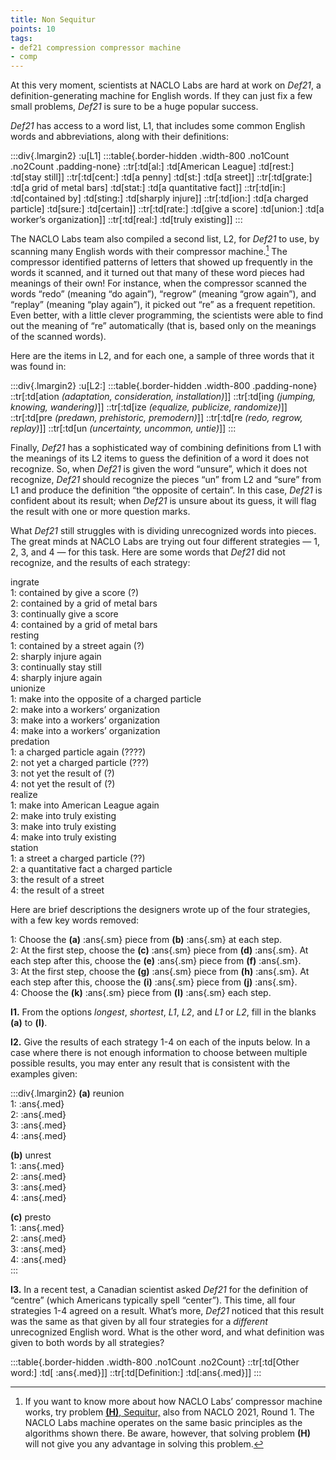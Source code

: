 ```yaml
---
title: Non Sequitur
points: 10
tags:
- def21 compression compressor machine
- comp
---
```


At this very moment, scientists at NACLO Labs are hard at work on *Def21*, a definition-generating machine for
English words. If they can just fix a few small problems, *Def21* is sure to be a huge popular success.

*Def21* has access to a word list, L1, that includes some common English words and abbreviations, along with
their definitions:

:::div{.lmargin2}
:u[L1]
:::table{.border-hidden .width-800 .no1Count .no2Count .padding-none}
::tr[:td[al:] :td[American League] :td[rest:] :td[stay still]]
::tr[:td[cent:] :td[a penny] :td[st:] :td[a street]]
::tr[:td[grate:] :td[a grid of metal bars] :td[stat:] :td[a quantitative fact]]
::tr[:td[in:] :td[contained by] :td[sting:] :td[sharply injure]]
::tr[:td[ion:] :td[a charged particle] :td[sure:] :td[certain]]
::tr[:td[rate:] :td[give a score] :td[union:] :td[a worker’s organization]]
::tr[:td[real:] :td[truly existing]]
:::

The NACLO Labs team also compiled a second list, L2, for *Def21* to use, by scanning many English words with
their compressor machine.[^1] The compressor identified patterns of letters that showed up frequently in the
words it scanned, and it turned out that many of these word pieces had meanings of their own! For instance,
when the compressor scanned the words “redo” (meaning “do again”), “regrow” (meaning “grow again”),
and “replay” (meaning “play again”), it picked out “re” as a frequent repetition. Even better, with a little
clever programming, the scientists were able to find out the meaning of “re” automatically (that is, based
only on the meanings of the scanned words).

Here are the items in L2, and for each one, a sample of three words that it was found in:

:::div{.lmargin2} 
:u[L2:]
:::table{.border-hidden .width-800 .padding-none}
::tr[:td[ation *(adaptation, consideration, installation)*]]
::tr[:td[ing *(jumping, knowing, wandering)*]]
::tr[:td[ize *(equalize, publicize, randomize)*]]
::tr[:td[pre *(predawn, prehistoric, premodern)*]]
::tr[:td[re *(redo, regrow, replay)*]]
::tr[:td[un *(uncertainty, uncommon, untie)*]]
:::

Finally, *Def21* has a sophisticated way of combining definitions from L1 with the meanings of its L2 items to
guess the definition of a word it does not recognize. So, when *Def21* is given the word “unsure”, which it
does not recognize, *Def21* should recognize the pieces “un” from L2 and “sure” from L1 and produce the
definition “the opposite of certain”. In this case, *Def21* is confident about its result; when *Def21* is unsure
about its guess, it will flag the result with one or more question marks.

[^1]: If you want to know more about how NACLO Labs’ compressor machine works, try problem [**(H)**, Sequitur,](./h) also from NACLO 2021, Round 1. The NACLO
Labs machine operates on the same basic principles as the algorithms shown there. Be aware, however, that solving problem **(H)** will not give you any
advantage in solving this problem.

What *Def21* still struggles with is dividing unrecognized words into pieces. The great minds at NACLO Labs
are trying out four different strategies — 1, 2, 3, and 4 — for this task. Here are some words that *Def21* did
not recognize, and the results of each strategy:

<div class="lmargin2">
ingrate
<div class="lmargin2">
1: contained by give a score (?)<br>
2: contained by a grid of metal bars<br>
3: continually give a score<br>
4: contained by a grid of metal bars<br>
</div>
resting
<div class="lmargin2">
1: contained by a street again (?)<br>
2: sharply injure again<br>
3: continually stay still<br>
4: sharply injure again
</div>
unionize
<div class="lmargin2">
1: make into the opposite of a charged particle<br>
2: make into a workers’ organization<br>
3: make into a workers’ organization<br>
4: make into a workers’ organization
</div>
predation
<div class="lmargin2">
1: a charged particle again (????)<br>
2: not yet a charged particle (???)<br>
3: not yet the result of (?)<br>
4: not yet the result of (?)
</div>
realize
<div class="lmargin2">
1: make into American League again<br>
2: make into truly existing<br>
3: make into truly existing<br>
4: make into truly existing
</div>
station
<div class="lmargin2">
1: a street a charged particle (??)<br>
2: a quantitative fact a charged particle<br>
3: the result of a street<br>
4: the result of a street
</div>
</div>

Here are brief descriptions the designers wrote up of the four strategies, with a few key words removed:

1: Choose the **(a)** :ans{.sm} piece from **(b)** :ans{.sm} at each step.<br>
2: At the first step, choose the **(c)** :ans{.sm} piece from **(d)** :ans{.sm}. At each step after this, choose the
**(e)** :ans{.sm} piece from **(f)** :ans{.sm}.<br>
3: At the first step, choose the **(g)** :ans{.sm} piece from **(h)** :ans{.sm}. At each step after this, choose the
**(i)** :ans{.sm} piece from **(j)** :ans{.sm}.<br>
4: Choose the **(k)** :ans{.sm} piece from **(l)** :ans{.sm} each step.<br>

**I1.** From the options *longest*, *shortest*, *L1*, *L2*, and *L1* or *L2*, fill in the blanks **(a)** to **(l)**.

**I2.** Give the results of each strategy 1-4 on each of the inputs below. In a case where there is not enough
information to choose between multiple possible results, you may enter any result that is consistent with the
examples given:

:::div{.lmargin2}
<b>(a)</b> reunion<br>1: :ans{.med}<br>2: :ans{.med}<br>3: :ans{.med}<br>4: :ans{.med}

<b>(b)</b> unrest <br>1: :ans{.med}<br>2: :ans{.med}<br>3: :ans{.med}<br>4: :ans{.med}

<b>(c)</b> presto <br>1: :ans{.med}<br>2: :ans{.med}<br>3: :ans{.med}<br>4: :ans{.med}  
:::

**I3.** In a recent test, a Canadian scientist asked *Def21* for the definition of “centre” (which Americans typically
spell “center”). This time, all four strategies 1-4 agreed on a result. What’s more, *Def21* noticed that this
result was the same as that given by all four strategies for a *different* unrecognized English word. What is the
other word, and what definition was given to both words by all strategies?

:::table{.border-hidden .width-800 .no1Count .no2Count}
::tr[:td[Other word:] :td[ :ans{.med}]]
::tr[:td[Definition:] :td[:ans{.med}]]
:::
